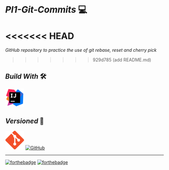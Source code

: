 # ***PI1-Git-Commits*** 💻️

<<<<<<< HEAD
=======
<p style="text-align: justify">
    <i>GitHub repository to practice the use of git rebase, reset and cherry pick</i>
</p>

>>>>>>> 929d785 (add README.md)
## ***Build With*** 🛠️

<div style="text-align: left">
    <p>
        <a href="https://www.jetbrains.com/es-es/idea/" target="_blank"> <img alt="IntelliJ Idea" src="https://raw.githubusercontent.com/devicons/devicon/1119b9f84c0290e0f0b38982099a2bd027a48bf1/icons/intellij/intellij-original.svg" height="60" width = "60"></a>
    </p>
</div>

## ***Versioned*** 📌

<div style="text-align: left">
    <a href="https://git-scm.com/" target="_blank"> <img src="https://raw.githubusercontent.com/devicons/devicon/2ae2a900d2f041da66e950e4d48052658d850630/icons/git/git-original.svg" height="60" width = "60" alt="Git"></a>
    <a href="https://github.com/" target="_blank"> <img src="https://img.icons8.com/fluency-systems-filled/344/ffffff/github.png" height="60" width = "60" alt="GitHub"></a>
</div>

---
[![forthebadge](https://forthebadge.com/images/badges/built-with-love.svg)](https://forthebadge.com)
[![forthebadge](https://forthebadge.com/images/badges/for-you.svg)](https://forthebadge.com)